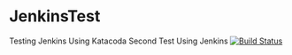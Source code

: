 # JenkinsTest
Testing Jenkins Using Katacoda
Second Test Using Jenkins
[![Build Status](https://2886795355-8080-frugo04.environments.katacoda.com/buildStatus/icon?job=JenkinsTest)](https://2886795355-8080-frugo04.environments.katacoda.com/job/JenkinsTest/)
